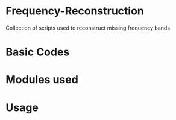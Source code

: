 # Frequency-Reconstruction
Collection of scripts used to reconstruct missing frequency bands

# Basic Codes

# Modules used

# Usage
